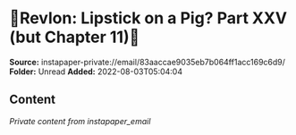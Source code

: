 # 💄Revlon: Lipstick on a Pig? Part XXV (but Chapter 11)💄

**Source:** instapaper-private://email/83aaccae9035eb7b064ff1acc169c6d9/
**Folder:** Unread
**Added:** 2022-08-03T05:04:04




## Content
*Private content from instapaper_email*
